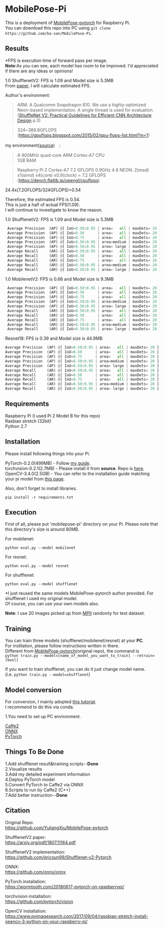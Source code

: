 # MobilePose-Pi

 This is a deployment of [MobilePose-pytorch](https://github.com/YuliangXiu/MobilePose-pytorch) for Raspberry Pi.  
 You can download this repo into PC using ```git clone https://github.com/ba-san/MobilePose-Pi```.  

## Results
*FPS is execution time of forward pass per image.  
**Note**:As you can see, each model has room to be improved. I'd appreciated if there are any ideas or opinions!  

1.0 ShufflenetV2: FPS is 1.09 and Model size is 5.3MB  
From [paper](https://arxiv.org/pdf/1807.11164.pdf), I will calculate estimated FPS.

Author's environment:
>ARM.
> A Qualcomm Snapdragon 810. We use a highly-optimized Neon-based
> implementation. A single thread is used for evaluation.
([ShuffleNet V2: Practical Guidelines for Efficient
CNN Architecture Design](https://arxiv.org/pdf/1807.11164.pdf) p.3)  

> 324~388.8GFLOPS  
(https://gpuflops.blogspot.com/2015/02/gpu-flops-list.html?m=1)  

my environment([source](https://www.raspberrypi.org/products/raspberry-pi-2-model-b/))　:
>  A 900MHz quad-core ARM Cortex-A7 CPU  
>  1GB RAM

> Raspberry Pi 2 	Cortex-A7 	7.2 GFLOPS 	0.9GHz 	4 	8 	NEON: 2(mad) x1(simd) x4(core) x0.9(clock) = 7.2 GFLOPS  
(https://dench.flatlib.jp/opengl/cpuflops)  

24.4x(7.2GFLOPS/324GFLOPS)=0.54  

Therefore, the estimated FPS is 0.54.  
This is just a half of actual FPS(1.09).  
I will continue to investigate to know the reason.  

1.0 ShufflenetV2: FPS is 1.09 and Model size is 5.3MB  
```python 
 Average Precision  (AP) @[ IoU=0.50:0.95 | area=   all | maxDets= 20 ] = 0.000
 Average Precision  (AP) @[ IoU=0.50      | area=   all | maxDets= 20 ] = 0.000
 Average Precision  (AP) @[ IoU=0.75      | area=   all | maxDets= 20 ] = 0.000
 Average Precision  (AP) @[ IoU=0.50:0.95 | area=medium | maxDets= 20 ] = -1.000
 Average Precision  (AP) @[ IoU=0.50:0.95 | area= large | maxDets= 20 ] = 0.000
 Average Recall     (AR) @[ IoU=0.50:0.95 | area=   all | maxDets= 20 ] = 0.000
 Average Recall     (AR) @[ IoU=0.50      | area=   all | maxDets= 20 ] = 0.000
 Average Recall     (AR) @[ IoU=0.75      | area=   all | maxDets= 20 ] = 0.000
 Average Recall     (AR) @[ IoU=0.50:0.95 | area=medium | maxDets= 20 ] = -1.000
 Average Recall     (AR) @[ IoU=0.50:0.95 | area= large | maxDets= 20 ] = 0.000
```

1.0 MobilenetV2: FPS is 0.66 and Model size is 9.3MB
```python
 Average Precision  (AP) @[ IoU=0.50:0.95 | area=   all | maxDets= 20 ] = 0.045
 Average Precision  (AP) @[ IoU=0.50      | area=   all | maxDets= 20 ] = 0.267
 Average Precision  (AP) @[ IoU=0.75      | area=   all | maxDets= 20 ] = 0.000
 Average Precision  (AP) @[ IoU=0.50:0.95 | area=medium | maxDets= 20 ] = -1.000
 Average Precision  (AP) @[ IoU=0.50:0.95 | area= large | maxDets= 20 ] = 0.052
 Average Recall     (AR) @[ IoU=0.50:0.95 | area=   all | maxDets= 20 ] = 0.115
 Average Recall     (AR) @[ IoU=0.50      | area=   all | maxDets= 20 ] = 0.500
 Average Recall     (AR) @[ IoU=0.75      | area=   all | maxDets= 20 ] = 0.000
 Average Recall     (AR) @[ IoU=0.50:0.95 | area=medium | maxDets= 20 ] = -1.000
 Average Recall     (AR) @[ IoU=0.50:0.95 | area= large | maxDets= 20 ] = 0.115
 ```
 
 Resnet18: FPS is 0.39 and Model size is 44.9MB
 ```python
 Average Precision  (AP) @[ IoU=0.50:0.95 | area=   all | maxDets= 20 ] = 0.257
 Average Precision  (AP) @[ IoU=0.50      | area=   all | maxDets= 20 ] = 0.642
 Average Precision  (AP) @[ IoU=0.75      | area=   all | maxDets= 20 ] = 0.208
 Average Precision  (AP) @[ IoU=0.50:0.95 | area=medium | maxDets= 20 ] = 0.309
 Average Precision  (AP) @[ IoU=0.50:0.95 | area= large | maxDets= 20 ] = 0.269
 Average Recall     (AR) @[ IoU=0.50:0.95 | area=   all | maxDets= 20 ] = 0.410
 Average Recall     (AR) @[ IoU=0.50      | area=   all | maxDets= 20 ] = 0.800
 Average Recall     (AR) @[ IoU=0.75      | area=   all | maxDets= 20 ] = 0.450
 Average Recall     (AR) @[ IoU=0.50:0.95 | area=medium | maxDets= 20 ] = 0.500
 Average Recall     (AR) @[ IoU=0.50:0.95 | area= large | maxDets= 20 ] = 0.400
 ```
 
## Requirements

 Raspberry Pi (I used Pi 2 Model B for this repo)  
 Rasbian stretch (32bit)  
 Python 2.7  

## Installation
Please install following things into your Pi.  

PyTorch-0.2.0(499MB) - Follow [my guide](https://github.com/ba-san/MobilePose-Pi/blob/master/PyTorch_Installation_Guide.md).  
torchvision-0.2.1(2.7MB)  - Please install it from **source**. Repo is [here](https://github.com/pytorch/vision).  
OpenCV-3.4.0(2.5GB) - You can refer to the installation guide matching your pi model from [this page](https://www.pyimagesearch.com/opencv-tutorials-resources-guides/).   

Also, don't forget to install libraries.
```shell
pip install -r requirements.txt
```
 
## Execution
First of all, please put 'mobilepose-pi' directory on your Pi.
Please note that this directory's size is around 80MB.

For mobilenet:   
 ```shell
python eval.py --model mobilenet
```
For resnet:  
```shell
python eval.py --model resnet
```
For shufflenet:  
```shell
python eval.py --model shufflenet
```
 
 *I just reused the same models MobilePose-pytorch author provided. For shufflenet I used my original model.  
 Of course, you can use your own models also.
 
**Note**: I use 20 images picked up from [MPII](http://human-pose.mpi-inf.mpg.de/) randomly for test dataset.
 
## Training
You can train three models (shufflenet/mobilenet/resnet) at your **PC**.  
For instllation, please follow instructions written in there.  
Different from [MobilePose-pytorch](https://github.com/YuliangXiu/MobilePose-pytorch)(original repo), the command is  
```python train.py --model=[name_of_model_you_want_to_train] --retrain=[bool]```

If you want to train shufflenet, you can do it just change model name.  
(i.e. ```python train.py --model=shufflenet```)  

## Model conversion
For conversion, I mainly adopted [this tutorial](https://pytorch.org/tutorials/advanced/super_resolution_with_caffe2.html#transfering-srresnet-using-onnx).  
I recommend to do this via conda.  

1.You need to set up PC environment.  

[Caffe2](https://caffe2.ai/docs/getting-started.html?platform=ubuntu&configuration=prebuilt)  
[ONNX](https://github.com/onnx/onnx)  
[PyTorch](https://github.com/pytorch/pytorch#from-source)  

## Things To Be Done  
1.Add shufflenet result&training scripts--**Done**  
2.Visualize results  
3.Add my detailed experiment information    
4.Deploy PyTorch model  
5.Convert PyTorch to Caffe2 via ONNX  
6.Scripts to run by Caffe2 (C++)  
7.Add better instruction--**Done**  

## Citation

Original Repo:  
https://github.com/YuliangXiu/MobilePose-pytorch  

ShufflenetV2 paper:  
https://arxiv.org/pdf/1807.11164.pdf

ShufflenetV2 implementation:  
https://github.com/ericsun99/Shufflenet-v2-Pytorch

ONNX:  
https://github.com/onnx/onnx

PyTorch installation:  
https://wormtooth.com/20180617-pytorch-on-raspberrypi/

torchvision installation:  
https://github.com/pytorch/vision  

OpenCV installation:  
https://www.pyimagesearch.com/2017/09/04/raspbian-stretch-install-opencv-3-python-on-your-raspberry-pi/  
